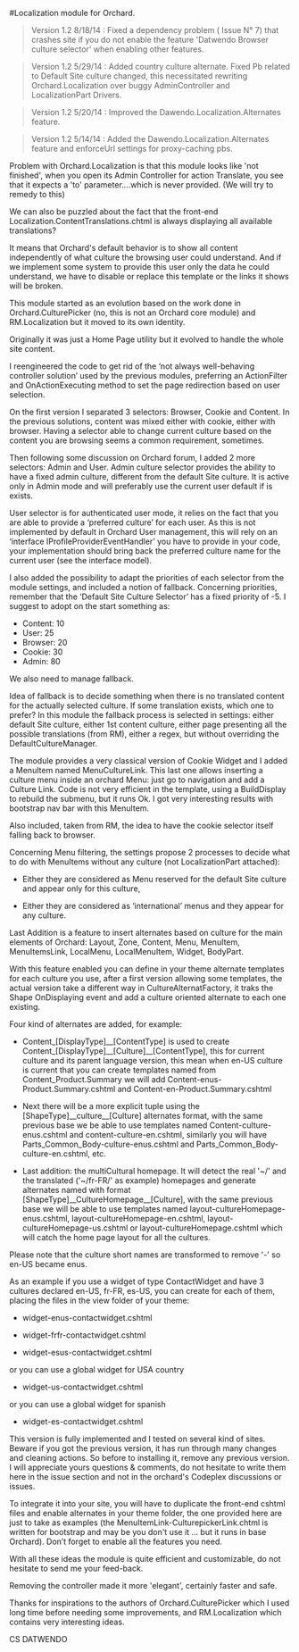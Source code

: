 ﻿#Localization module for Orchard.

>Version 1.2 8/18/14 : Fixed a dependency problem ( Issue N° 7) that crashes site if you do not enable the feature  'Datwendo Browser culture selector' when enabling other features.

>Version 1.2 5/29/14 : Added country culture alternate. Fixed Pb related to Default Site culture changed, this necessitated rewriting Orchard.Localization over buggy AdminController and LocalizationPart Drivers.

>Version 1.2 5/20/14 : Improved the Dawendo.Localization.Alternates feature.

>Version 1.2 5/14/14 : Added the Dawendo.Localization.Alternates feature and enforceUrl settings for proxy-caching pbs.

Problem with Orchard.Localization is that this module looks like 'not finished', when you open its Admin Controller for action Translate, you see that it expects a 'to' parameter....which is never provided. (We will try to remedy to this) 

We can also be puzzled about the fact that the front-end Localization.ContentTranslations.chtml is always displaying all available translations? 

It means that Orchard's default behavior is to show all content independently of what culture the browsing user could understand. 
And if we implement some system to provide this user only the data he could understand, we have to disable or replace this template or the links it shows will be broken.

This module started as an evolution based on the work done in Orchard.CulturePicker (no, this is not an Orchard core module) and RM.Localization but it moved to its own identity.

Originally it was just a Home Page utility but it evolved to handle the whole site content.

I reengineered the code to get rid of the ‘not always well-behaving controller solution’ used by the previous modules, preferring an ActionFilter and OnActionExecuting method to set the page redirection based on user selection.

On the first version I separated 3 selectors: Browser, Cookie and Content. 
In the previous solutions, content was mixed either with cookie, either with browser.
Having a selector able to change current culture based on the content you are browsing seems a common requirement, sometimes.

Then following some discussion on Orchard forum, I added 2 more selectors: Admin and User.
Admin culture selector provides the ability to have a fixed admin culture, different from the default Site culture. It is active only in Admin mode and will preferably use the current user default if is exists.

User selector is for authenticated user mode, it relies on the fact that you are able to provide a ‘preferred culture’ for each user. 
As this is not implemented by default in Orchard User management, this will rely on an ‘interface IProfileProviderEventHandler’ you have to provide in your code, your implementation should bring back the preferred culture name for the current user (see the interface model).

I also added the possibility to adapt the priorities of each selector from the module settings, and included a notion of fallback.
Concerning priorities, remember that the ‘Default Site Culture Selector’ has a fixed priority of -5.
I suggest to adopt on the start something as:

- Content: 10
- User: 25
- Browser: 20
- Cookie: 30
- Admin: 80

We also need to manage fallback.

Idea of fallback is to decide something when there is no translated content for the actually selected culture. If some translation exists, which one to prefer?
In this module  the fallback process is selected in settings: either default Site culture, either 1st content culture, either page presenting all the possible translations (from RM), either a regex, but without overriding the DefaultCultureManager.

The module provides a very classical version of Cookie Widget and I added a MenuItem named MenuCultureLink.
This last one allows inserting a culture menu inside an orchard Menu: just go to navigation and add a Culture Link.
Code is not very efficient in the template, using a BuildDisplay to rebuild the submenu, but it runs Ok.
I got very interesting results with bootstrap nav bar with this MenuItem.

Also included, taken from RM, the idea to have the cookie selector itself falling back to browser.

Concerning Menu filtering, the settings propose 2 processes to decide what to do with MenuItems without any culture (not LocalizationPart attached): 

+	Either they are considered as Menu reserved for the default Site culture and appear only for this culture,

+	Either they are considered as ‘international’ menus and they appear for any culture.

Last Addition is a feature to insert alternates based on culture for the main elements of Orchard: Layout, Zone, Content, Menu, MenuItem, MenuItemsLink,  LocalMenu, LocalMenuItem, Widget, BodyPart.

With this feature enabled you can define in your theme alternate templates for each culture you use, after a first version allowing some templates, the actual version take a different way in CultureAlternatFactory, it traks the Shape OnDisplaying event and add a culture oriented alternate to each one existing.

Four kind of alternates are added, for example:

+ Content\_[DisplayType]\_\_[ContentType] is used to create Content\_[DisplayType]\_\_[Culture]\_\_[ContentType], this for current culture and its parent language version, this mean when en-US culture is current that you can create templates named
from Content_Product.Summary we will add Content-enus-Product.Summary.cshtml and Content-en-Product.Summary.cshtml

+ Next there will be a more explicit tuple using the [ShapeType]\_\_culture\_\_[Culture] alternates format, with the same previous base we be able to use templates named Content-culture-enus.cshtml and content-culture-en.cshtml, similarly you will have Parts\_Common\_Body-culture-enus.cshtml and Parts\_Common\_Body-culture-en.cshtml, etc.

+ Last addition: the multiCultural homepage. It will detect the real '~/' and the translated ('~/fr-FR/' as example) homepages and generate alternates named with format [ShapeType]\_\_CultureHomepage\_\_[Culture], with the same previous base we will be able to use templates named layout-cultureHomepage-enus.cshtml, layout-cultureHomepage-en.cshtml, layout-cultureHomepage-us.cshtml or layout-cultureHomepage.cshtml which will catch the home page layout for all the cultures.

Please note that the culture short names are transformed to remove '-' so en-US became enus.

As an example if you use a widget of type ContactWidget and have 3 cultures declared en-US, fr-FR, es-US, you can create for each of them, placing the files in the view folder of your theme:

+ widget-enus-contactwidget.cshtml

+ widget-frfr-contactwidget.cshtml

+ widget-esus-contactwidget.cshtml


or you can use a global widget for USA  country

+ widget-us-contactwidget.cshtml

or you can use a global widget for spanish

+ widget-es-contactwidget.cshtml


This version is fully implemented and I tested on several kind of sites.
Beware if you got the previous version, it has run through many changes and cleaning actions. So before to installing it, remove any previous version.
I will appreciate yours questions & comments, do not hesitate to write them here in the issue section and not in the orchard's Codeplex discussions or issues.

To integrate it into your site, you will have to duplicate the front-end cshtml files and enable alternates in your theme folder, the one provided here are just to take as examples (the MenuItemLink-CulturepickerLink.chtml is written for bootstrap and may be you don't use it … but it runs in base Orchard).
Don’t forget to enable all the features you need.

With all these ideas the module is quite efficient and customizable, do not hesitate to send me your feed-back.

Removing the controller made it more 'elegant', certainly faster and safe.

Thanks for inspirations to the authors of Orchard.CulturePicker which I used long time before needing some improvements, and RM.Localization which contains very interesting ideas.

CS
DATWENDO